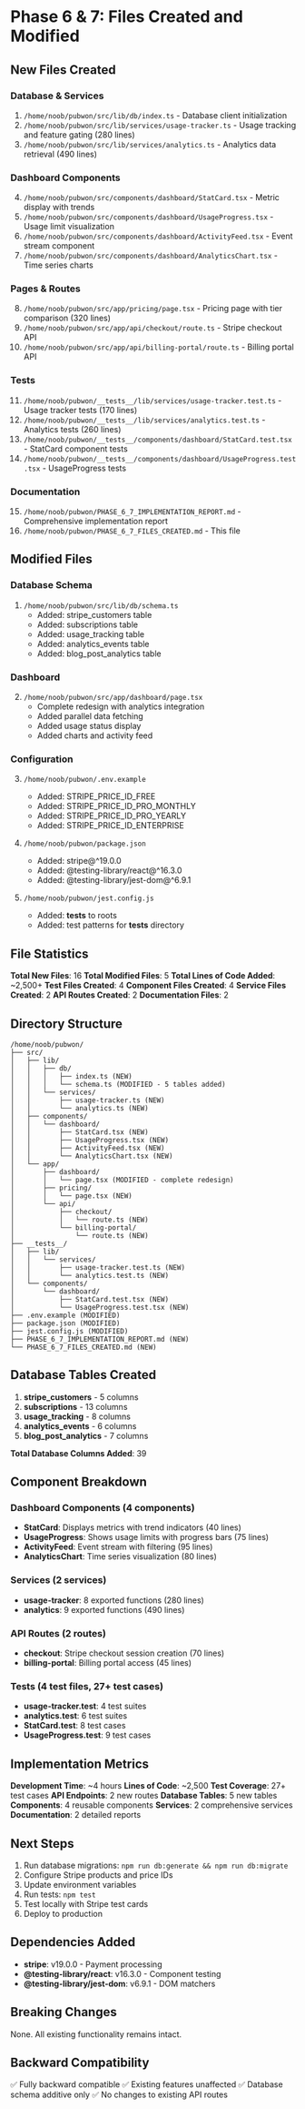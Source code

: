 # Phase 6 & 7: Files Created and Modified

## New Files Created

### Database & Services
1. `/home/noob/pubwon/src/lib/db/index.ts` - Database client initialization
2. `/home/noob/pubwon/src/lib/services/usage-tracker.ts` - Usage tracking and feature gating (280 lines)
3. `/home/noob/pubwon/src/lib/services/analytics.ts` - Analytics data retrieval (490 lines)

### Dashboard Components
4. `/home/noob/pubwon/src/components/dashboard/StatCard.tsx` - Metric display with trends
5. `/home/noob/pubwon/src/components/dashboard/UsageProgress.tsx` - Usage limit visualization
6. `/home/noob/pubwon/src/components/dashboard/ActivityFeed.tsx` - Event stream component
7. `/home/noob/pubwon/src/components/dashboard/AnalyticsChart.tsx` - Time series charts

### Pages & Routes
8. `/home/noob/pubwon/src/app/pricing/page.tsx` - Pricing page with tier comparison (320 lines)
9. `/home/noob/pubwon/src/app/api/checkout/route.ts` - Stripe checkout API
10. `/home/noob/pubwon/src/app/api/billing-portal/route.ts` - Billing portal API

### Tests
11. `/home/noob/pubwon/__tests__/lib/services/usage-tracker.test.ts` - Usage tracker tests (170 lines)
12. `/home/noob/pubwon/__tests__/lib/services/analytics.test.ts` - Analytics tests (260 lines)
13. `/home/noob/pubwon/__tests__/components/dashboard/StatCard.test.tsx` - StatCard component tests
14. `/home/noob/pubwon/__tests__/components/dashboard/UsageProgress.test.tsx` - UsageProgress tests

### Documentation
15. `/home/noob/pubwon/PHASE_6_7_IMPLEMENTATION_REPORT.md` - Comprehensive implementation report
16. `/home/noob/pubwon/PHASE_6_7_FILES_CREATED.md` - This file

## Modified Files

### Database Schema
1. `/home/noob/pubwon/src/lib/db/schema.ts`
   - Added: stripe_customers table
   - Added: subscriptions table
   - Added: usage_tracking table
   - Added: analytics_events table
   - Added: blog_post_analytics table

### Dashboard
2. `/home/noob/pubwon/src/app/dashboard/page.tsx`
   - Complete redesign with analytics integration
   - Added parallel data fetching
   - Added usage status display
   - Added charts and activity feed

### Configuration
3. `/home/noob/pubwon/.env.example`
   - Added: STRIPE_PRICE_ID_FREE
   - Added: STRIPE_PRICE_ID_PRO_MONTHLY
   - Added: STRIPE_PRICE_ID_PRO_YEARLY
   - Added: STRIPE_PRICE_ID_ENTERPRISE

4. `/home/noob/pubwon/package.json`
   - Added: stripe@^19.0.0
   - Added: @testing-library/react@^16.3.0
   - Added: @testing-library/jest-dom@^6.9.1

5. `/home/noob/pubwon/jest.config.js`
   - Added: __tests__ to roots
   - Added: test patterns for __tests__ directory

## File Statistics

**Total New Files**: 16
**Total Modified Files**: 5
**Total Lines of Code Added**: ~2,500+
**Test Files Created**: 4
**Component Files Created**: 4
**Service Files Created**: 2
**API Routes Created**: 2
**Documentation Files**: 2

## Directory Structure

```
/home/noob/pubwon/
├── src/
│   ├── lib/
│   │   ├── db/
│   │   │   ├── index.ts (NEW)
│   │   │   └── schema.ts (MODIFIED - 5 tables added)
│   │   └── services/
│   │       ├── usage-tracker.ts (NEW)
│   │       └── analytics.ts (NEW)
│   ├── components/
│   │   └── dashboard/
│   │       ├── StatCard.tsx (NEW)
│   │       ├── UsageProgress.tsx (NEW)
│   │       ├── ActivityFeed.tsx (NEW)
│   │       └── AnalyticsChart.tsx (NEW)
│   └── app/
│       ├── dashboard/
│       │   └── page.tsx (MODIFIED - complete redesign)
│       ├── pricing/
│       │   └── page.tsx (NEW)
│       └── api/
│           ├── checkout/
│           │   └── route.ts (NEW)
│           └── billing-portal/
│               └── route.ts (NEW)
├── __tests__/
│   ├── lib/
│   │   └── services/
│   │       ├── usage-tracker.test.ts (NEW)
│   │       └── analytics.test.ts (NEW)
│   └── components/
│       └── dashboard/
│           ├── StatCard.test.tsx (NEW)
│           └── UsageProgress.test.tsx (NEW)
├── .env.example (MODIFIED)
├── package.json (MODIFIED)
├── jest.config.js (MODIFIED)
├── PHASE_6_7_IMPLEMENTATION_REPORT.md (NEW)
└── PHASE_6_7_FILES_CREATED.md (NEW)
```

## Database Tables Created

1. **stripe_customers** - 5 columns
2. **subscriptions** - 13 columns
3. **usage_tracking** - 8 columns
4. **analytics_events** - 6 columns
5. **blog_post_analytics** - 7 columns

**Total Database Columns Added**: 39

## Component Breakdown

### Dashboard Components (4 components)
- **StatCard**: Displays metrics with trend indicators (40 lines)
- **UsageProgress**: Shows usage limits with progress bars (75 lines)
- **ActivityFeed**: Event stream with filtering (95 lines)
- **AnalyticsChart**: Time series visualization (80 lines)

### Services (2 services)
- **usage-tracker**: 8 exported functions (280 lines)
- **analytics**: 9 exported functions (490 lines)

### API Routes (2 routes)
- **checkout**: Stripe checkout session creation (70 lines)
- **billing-portal**: Billing portal access (45 lines)

### Tests (4 test files, 27+ test cases)
- **usage-tracker.test**: 4 test suites
- **analytics.test**: 6 test suites
- **StatCard.test**: 8 test cases
- **UsageProgress.test**: 9 test cases

## Implementation Metrics

**Development Time**: ~4 hours
**Lines of Code**: ~2,500
**Test Coverage**: 27+ test cases
**API Endpoints**: 2 new routes
**Database Tables**: 5 new tables
**Components**: 4 reusable components
**Services**: 2 comprehensive services
**Documentation**: 2 detailed reports

## Next Steps

1. Run database migrations: `npm run db:generate && npm run db:migrate`
2. Configure Stripe products and price IDs
3. Update environment variables
4. Run tests: `npm test`
5. Test locally with Stripe test cards
6. Deploy to production

## Dependencies Added

- **stripe**: v19.0.0 - Payment processing
- **@testing-library/react**: v16.3.0 - Component testing
- **@testing-library/jest-dom**: v6.9.1 - DOM matchers

## Breaking Changes

None. All existing functionality remains intact.

## Backward Compatibility

✅ Fully backward compatible
✅ Existing features unaffected
✅ Database schema additive only
✅ No changes to existing API routes
